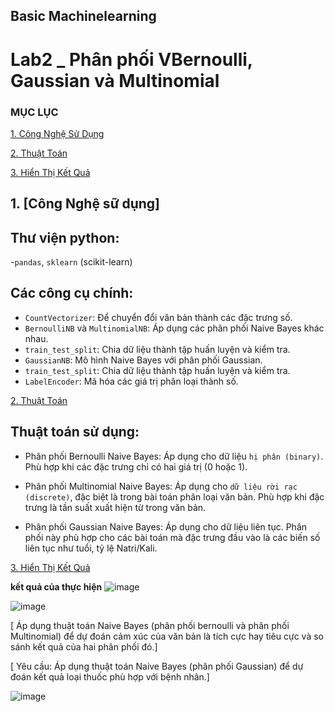 ## Basic Machinelearning 

# Lab2 _  Phân phối VBernoulli, Gaussian và Multinomial
### MỤC LỤC 

[1. Công Nghệ Sử Dụng](#CongNgheSuDung)

[2. Thuật Toán](#ThuatToan)

[3. Hiển Thị Kết Quả](#hienthiketqua)

<a name ="CongNgheSuDung"></a>
## 1. [Công Nghệ sữ dụng]

## Thư viện python: 
-`pandas`, `sklearn` (scikit-learn)

## Các công cụ chính:
- `CountVectorizer`: Để chuyển đổi văn bản thành các đặc trưng số.
-  `BernoulliNB` và `MultinomialNB`: Áp dụng các phân phối Naive Bayes khác nhau.
-  `train_test_split`: Chia dữ liệu thành tập huấn luyện và kiểm tra.
- `GaussianNB`: Mô hình Naive Bayes với phân phối Gaussian.
- `train_test_split`: Chia dữ liệu thành tập huấn luyện và kiểm tra.
- `LabelEncoder`: Mã hóa các giá trị phân loại thành số.

<a name ="ThuatToan"></a>
[2. Thuật Toán](#ThuatToan)

## Thuật toán sử dụng:
- Phân phối Bernoulli Naive Bayes: Áp dụng cho dữ liệu `hị phân (binary)`. Phù hợp khi các đặc trưng chỉ có hai giá trị (0 hoặc 1).
  
- Phân phối Multinomial Naive Bayes: Áp dụng cho `dữ liệu rời rạc (discrete)`, đặc biệt là trong bài toán phân loại văn bản. Phù hợp khi đặc trưng là tần suất xuất hiện từ trong văn bản.
  
- Phân phối Gaussian Naive Bayes: Áp dụng cho dữ liệu liên tục. Phân phối này phù hợp cho các bài toán mà đặc trưng đầu vào là các biến số liên tục như tuổi, tỷ lệ Natri/Kali.

<a name ="hienthiketqua"></a>
[3. Hiển Thị Kết Quả](#hienthiketqua)

**kết quả của thực hiện**
![image](https://github.com/user-attachments/assets/f071a20a-cdcd-48c9-ad18-fafdc63dfe60)

![image](https://github.com/user-attachments/assets/0c17e85b-7404-4e6e-8d3a-484165fc94df)

[ Áp dụng thuật toán Naive Bayes (phân phối bernoulli và phân phối Multinomial) để dự đoán cảm xúc của văn bản là tích cực hay tiêu cực và so sánh kết quả của hai phân phối đó.]


[ Yêu cầu: Áp dụng thuật toán Naive Bayes (phân phối Gaussian) để dự đoán kết quả loại thuốc phù hợp với bệnh nhân.]

![image](https://github.com/user-attachments/assets/b3a98f44-a387-43b2-9461-6a0e69020de5)






